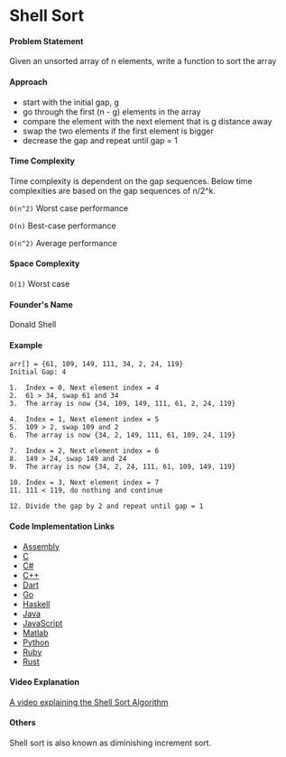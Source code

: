 # Shell Sort

#### Problem Statement

Given an unsorted array of n elements, write a function to sort the array

#### Approach

- start with the initial gap, g
- go through the first (n - g) elements in the array  
- compare the element with the next element that is g distance away
- swap the two elements if the first element is bigger
- decrease the gap and repeat until gap = 1

#### Time Complexity
Time complexity is dependent on the gap sequences.
Below time complexities are based on the gap sequences of n/2^k.

`O(n^2)` Worst case performance

`O(n)` Best-case performance

`O(n^2)` Average performance

#### Space Complexity

`O(1)` Worst case

#### Founder's Name

Donald Shell

#### Example

```
arr[] = {61, 109, 149, 111, 34, 2, 24, 119}
Initial Gap: 4   

1.  Index = 0, Next element index = 4
2.  61 > 34, swap 61 and 34
3.  The array is now {34, 109, 149, 111, 61, 2, 24, 119}

4.  Index = 1, Next element index = 5
5.  109 > 2, swap 109 and 2
6.  The array is now {34, 2, 149, 111, 61, 109, 24, 119}

7.  Index = 2, Next element index = 6
8.  149 > 24, swap 149 and 24
9.  The array is now {34, 2, 24, 111, 61, 109, 149, 119}

10. Index = 3, Next element index = 7
11. 111 < 119, do nothing and continue

12. Divide the gap by 2 and repeat until gap = 1
```

#### Code Implementation Links

- [Assembly](https://github.com/CloudArmor/AArch64_Assembly/blob/main/sorters/shell_sort.s)
- [C](https://github.com/CloudArmor/C/blob/master/sorting/shell_sort.c)
- [C#](https://github.com/CloudArmor/C-Sharp/blob/master/Algorithms/Sorters/Comparison/ShellSorter.cs)
- [C++](https://github.com/CloudArmor/C-Plus-Plus/blob/master/sorting/shell_sort.cpp)
- [Dart](https://github.com/CloudArmor/Dart/blob/master/sort/shell_Sort.dart)
- [Go](https://github.com/CloudArmor/Go/blob/master/sort/shellsort.go)
- [Haskell](https://github.com/CloudArmor/Haskell/blob/master/src/Sorts/ShellSort.hs)
- [Java](https://github.com/CloudArmor/Java/blob/master/src/main/java/com/thealgorithms/sorts/ShellSort.java)
- [JavaScript](https://github.com/CloudArmor/Javascript/blob/master/Sorts/shellSort.js)
- [Matlab](https://github.com/CloudArmor/MATLAB-Octave/blob/master/algorithms/sorting/shell_sort.m)
- [Python](https://github.com/CloudArmor/PyAlgorithms/blob/master/sorts/shell_sort.py)
- [Ruby](https://github.com/CloudArmor/Ruby/blob/master/Sorting/shell_sort.rb)
- [Rust](https://github.com/CloudArmor/Rust/blob/master/src/sorting/shell_sort.rs)


#### Video Explanation

[A video explaining the Shell Sort Algorithm](https://www.youtube.com/watch?v=H8NiFkGu2PY)

#### Others

Shell sort is also known as diminishing increment sort.
